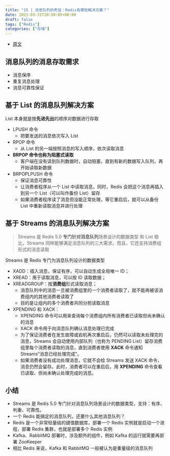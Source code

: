 ```yaml
---
title: "15 | 消息队列的考验：Redis有哪些解决方案？"
date: 2021-03-31T20:50:05+08:00
draft: false
tags: ["Redis"]
categories: ["存储"]
---
```


- [原文](https://time.geekbang.org/column/article/284291)

## 消息队列的消息存取需求

- 消息保序
- 重复消息处理
- 消息可靠性保证

## 基于 List 的消息队列解决方案

 List 本身就是按**先进先出**的顺序对数据进行存取

- LPUSH 命令
  - 把要发送的消息依次写入 List
- RPOP 命令
  - 从 List 的另一端按照消息的写入顺序，依次读取消息
- **BRPOP 命令也称为阻塞式读取**
  - 客户端在没有读到队列数据时，自动阻塞，直到有新的数据写入队列，再开始读取新数据
- BRPOPLPUSH 命令
  - 保证消息可靠性
  - 让消费者程序从一个 List 中读取消息，同时，Redis 会把这个消息再插入到另一个 List（可以叫作备份 List）留存
  - 如果消费者程序读了消息但没能正常处理，等它重启后，就可以从备份 List 中重新读取消息并进行处理

## 基于 Streams 的消息队列解决方案

> Streams 是 Redis 5.0 **专门针对消息队列**场景设计的数据类型
> 和 List 相比，Streams 同样能够满足消息队列的三大需求。而且，它还支持消费组形式的消息读取

Streams 是 Redis 专门为消息队列设计的数据类型

- XADD：插入消息，保证有序，可以自动生成全局唯一 ID；
- XREAD：用于读取消息，可以按 ID 读取数据；
- XREADGROUP：按**消费组**形式读取消息；
  - 消息队列中的消息一旦被消费组里的一个消费者读取了，就不能再被该消费组内的其他消费者读取了
  - 目的是让组内的多个消费者共同分担读取消息
- XPENDING 和 XACK：
  - XPENDING 命令可以用来查询每个消费组内所有消费者已读取但尚未确认的消息
  - XACK 命令用于向消息队列确认消息处理已完成
  - 为了保证消费者在发生故障或宕机再次重启后，仍然可以读取未处理完的消息，Streams 会自动使用内部队列（也称为 PENDING List）留存消费组里每个消费者读取的消息，直到消费者使用 **XACK** 命令通知 Streams“消息已经处理完成”。
  - 如果消费者没有成功处理消息，它就不会给 Streams 发送 XACK 命令，消息仍然会留存。此时，消费者可以在重启后，用 **XPENDING** 命令查看已读取、但尚未确认处理完成的消息。

## 小结

- Streams 是 Redis 5.0 专门针对消息队列场景设计的数据类型，支持：有序、判重、可靠性。
- 一个 Redis 能搞定的消息队列，还要什么其他消息队列？
- Redis 是一个非常轻量级的键值数据库，部署一个 Redis 实例就是启动一个进程，部署 Redis 集群，也就是部署多个 Redis 实例
- Kafka、RabbitMQ 部署时，涉及额外的组件，例如 Kafka 的运行就需要再部署 ZooKeeper
- 相比 Redis 来说，Kafka 和 RabbitMQ 一般被认为是重量级的消息队列